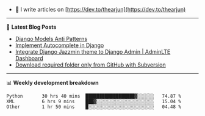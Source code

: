 <!-- ![My Profile Introduction Image](https://i.ibb.co/tLFZ15Q/gh.png) -->
- 📝 I write articles on [https://dev.to/thearjun](https://dev.to/thearjun)

-------

📕 **Latest Blog Posts**
<!-- BLOG-POST-LIST:START -->
- [Django Models Anti Patterns](https://dev.to/thearjun/django-models-anti-patterns-1ma1)
- [Implement Autocomplete in Django](https://dev.to/thearjun/implement-autocomplete-in-django-3h20)
- [Integrate Django Jazzmin theme to Django Admin | AdminLTE Dashboard](https://dev.to/thearjun/integrate-django-jazzmin-theme-to-django-admin-adminlte-dashboard-5aao)
- [Download required folder only from GitHub with Subversion](https://dev.to/thearjun/download-required-folder-only-from-github-with-subversion-2gpc)
<!-- BLOG-POST-LIST:END -->

-------

📊 **Weekly development breakdown**
<!--START_SECTION:waka-->

```text
Python       30 hrs 40 mins  ██████████████████▓░░░░░░   74.87 %
XML          6 hrs 9 mins    ███▓░░░░░░░░░░░░░░░░░░░░░   15.04 %
Other        1 hr 50 mins    █░░░░░░░░░░░░░░░░░░░░░░░░   04.48 %
```

<!--END_SECTION:waka-->
<img src='https://profile-counter.glitch.me/thearjun/count.svg' width='0px'>

